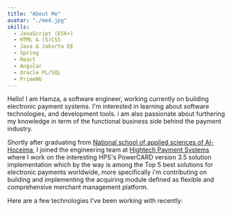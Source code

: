 ```yaml
---
title: "About Me"
avatar: "./me4.jpg"
skills:
  - JavaScript (ES6+)
  - HTML & (S)CSS
  - Java & Jakarta EE
  - Spring
  - React
  - Angular
  - Oracle PL/SQL
  - PrimeNG
---
```


Hello! I am Hamza, a software engineer, working currently on building electronic payment systems. I'm interested in learning about software technologies, and development tools. i am also passionate about furthering my knowledge in term of the functional business side behind the payment industry.

Shortly after graduating from [National school of applied sciences of Al-Hoceima](https://ensah.ma/), I joined the engineering team at [Hightech Payment Systems](https://www.hps-worldwide.com/) where I work on the interesting HPS's PowerCARD version 3.5 solution implementation which by the way is among the Top 5 best solutions for electronic payments worldwide, more specifically i'm contributing on building and implementing the acquiring module defined as flexible and comprehensive merchant management platform.

Here are a few technologies I've been working with recently:
